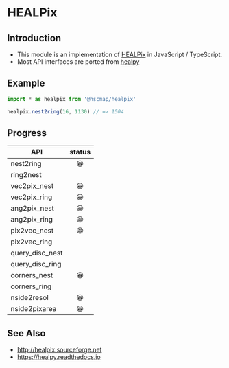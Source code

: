 # HEALPix

## Introduction
* This module is an implementation of [HEALPix](http://healpix.sourceforge.net) in JavaScript / TypeScript.
* Most API interfaces are ported from [healpy](https://healpy.readthedocs.io/en/latest/)


## Example
```typescript
import * as healpix from '@hscmap/healpix'

healpix.nest2ring(16, 1130) // => 1504
```


## Progress
|API                |status|
|-------------------|:------------------------------------:|
|nest2ring          |😀|
|ring2nest          ||
|vec2pix_nest       |😀|
|vec2pix_ring       |😀|
|ang2pix_nest       |😀|
|ang2pix_ring       |😀|
|pix2vec_nest       |😀|
|pix2vec_ring       ||
|query_disc_nest    ||
|query_disc_ring    ||
|corners_nest       |😀|
|corners_ring       ||
|nside2resol        |😀|
|nside2pixarea      |😀|

## See Also
* http://healpix.sourceforge.net
* https://healpy.readthedocs.io